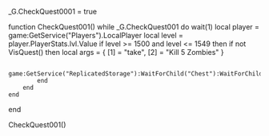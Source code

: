 _G.CheckQuest0001 = true

function CheckQuest001()
    while _G.CheckQuest001 do
        wait(1)
        local player = game:GetService("Players").LocalPlayer
        local level = player.PlayerStats.lvl.Value
        if level >= 1500 and level <= 1549 then
            if not VisQuest() then
                local args = {
                    [1] = "take",
                    [2] = "Kill 5 Zombies"
                }
                
                game:GetService("ReplicatedStorage"):WaitForChild("Chest"):WaitForChild("Remotes"):WaitForChild("Functions"):WaitForChild("Quest"):InvokeServer(unpack(args))
            end
        end
    end
end

CheckQuest001()
